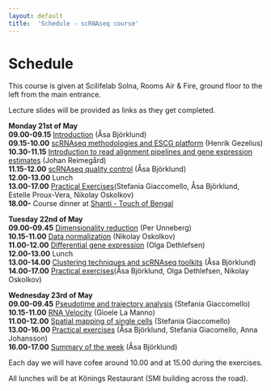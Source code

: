 ```yaml
---
layout: default
title:  'Schedule - scRNAseq course'
---
```


# Schedule

This course is given at Scilifelab Solna, Rooms Air & Fire, ground floor to the left from the main entrance. 

Lecture slides will be provided as links as they get completed. 

**Monday 21st of May**  
**09.00-09.15** [Introduction](slides/) (Åsa Björklund)   
**09.15-10.00** [scRNAseq methodologies and ESCG platform](slides/ESCG_scRNA-seq-analysis_180521_slides__HG.pdf) (Henrik Gezelius)   
**10.30-11.15** [Introduction to read alignment pipelines and gene expression estimates](slides/Read_alignment_J_Reimegard.pdf) (Johan Reimegård)   
**11.15-12.00** [scRNAseq quality control](slides/scRNAseq_QC_Asa_Bjorklund.pdf) (Åsa Björklund)   
**12.00-13.00** Lunch   
**13.00-17.00** [Practical Exercises](exercises)(Stefania Giaccomello, Åsa Björklund, Estelle Proux-Vera, Nikolay Oskolkov)   
**18.00-** Course dinner at [Shanti - Touch of Bengal](http://www.shanti.se/touch-of-bengal)  

**Tuesday 22nd of May**   
**09.00-09.45** [Dimensionality reduction](slides/presentation_PU.html) (Per Unneberg)   
**10.15-11.00** [Data normalization](slides/scRNAseq_course_2018_Oskolkov.pdf) (Nikolay Oskolkov)   
**11.00-12.00** [Differential gene expression](slides/scRNA-seq-DE.pdf) (Olga Dethlefsen)   
**12.00-13.00** Lunch    
**13.00-14.00** [Clustering techniques and scRNAseq toolkits](slides/scRNAseq_toolkits_Asa_Bjorklund.pdf) (Åsa Björklund)   
**14.00-17.00** [Practical exercises](exercises)(Åsa Björklund, Olga Dethlefsen, Nikolay Oskolkov)

**Wednesday 23rd of May**  
**09.00-09.45** [Pseudotime and trajectory analysis](slides/pseudotime_SG_v2.pdf) (Stefania Giaccomello)   
**10.15-11.00** [RNA Velocity](slides/) (Gioele La Manno)   
**11.00-12.00** [Spatial mapping of single cells](slides/) (Stefania Giaccomello)   
**13.00-16.00** [Practical exercises](https://bitbucket.org/scilifelab-lts/scrnaseq-labs) (Åsa Björklund, Stefania Giacomello, Anna Johansson)   
**16.00-17.00** [Summary of the week]() (Åsa Björklund)   


Each day we will have cofee around 10.00 and at 15.00 during the exercises. 

All lunches will be at Könings Restaurant (SMI building across the road).

 

